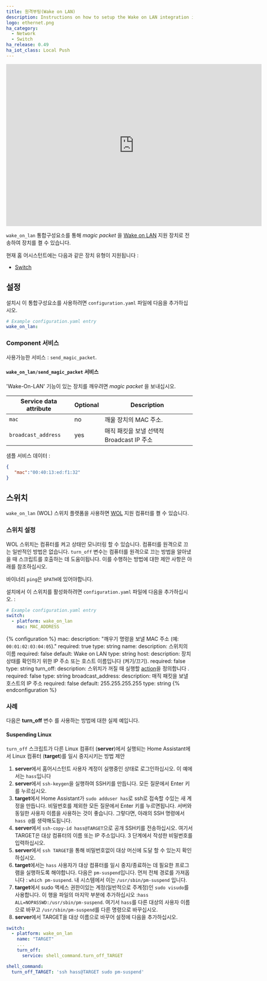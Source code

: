 ```yaml
---
title: 원격부팅(Wake on LAN)
description: Instructions on how to setup the Wake on LAN integration in Home Assistant.
logo: ethernet.png
ha_category:
  - Network
  - Switch
ha_release: 0.49
ha_iot_class: Local Push
---
```


<iframe width="690" height="437" src="https://www.youtube.com/embed/PtiX4TcdDSg" frameborder="0" allow="accelerometer; autoplay; encrypted-media; gyroscope; picture-in-picture" allowfullscreen></iframe>

`wake_on_lan` 통합구성요소를 통해 _magic packet_ 을 [Wake on LAN](https://en.wikipedia.org/wiki/Wake-on-LAN) 지원 장치로 전송하여 장치를 켤 수 있습니다.

현재 홈 어시스턴트에는 다음과 같은 장치 유형이 지원됩니다 :

- [Switch](#switch)

## 설정

설치시 이 통합구성요소를 사용하려면 `configuration.yaml` 파일에 다음을 추가하십시오.

```yaml
# Example configuration.yaml entry
wake_on_lan:
```

### Component 서비스

사용가능한 서비스 : `send_magic_packet`.

#### `wake_on_lan/send_magic_packet` 서비스

'Wake-On-LAN' 기능이 있는 장치를 깨우려면 _magic packet_ 을 보내십시오.

| Service data attribute    | Optional | Description                                           |
|---------------------------|----------|-------------------------------------------------------|
| `mac`                     |       no | 깨울 장치의 MAC 주소.                |
| `broadcast_address`       |      yes | 매직 패킷을 보낼 선택적 Broadcast IP 주소 |

샘플 서비스 데이터 :

```json
{
   "mac":"00:40:13:ed:f1:32"
}
```

## 스위치

`wake_on_lan` (WOL) 스위치 플랫폼을 사용하면 [WOL](https://en.wikipedia.org/wiki/Wake-on-LAN) 지원 컴퓨터를 켤 수 있습니다.

### 스위치 설정

WOL 스위치는 컴퓨터를 켜고 상태만 모니터링 할 수 있습니다. 컴퓨터를 원격으로 끄는 일반적인 방법은 없습니다. `turn_off` 변수는 컴퓨터를 원격으로 끄는 방법을 알아냈을 때 스크립트를 호출하는 데 도움이됩니다. 이를 수행하는 방법에 대한 제안 사항은 아래를 참조하십시오. 

바이너리 `ping`은 `$PATH`에 있어야합니다.

설치에서 이 스위치를 활성화하려면 `configuration.yaml` 파일에 다음을 추가하십시오. : 

```yaml
# Example configuration.yaml entry
switch:
  - platform: wake_on_lan
    mac: MAC_ADDRESS
```

{% configuration %}
mac:
  description: "깨우기 명령을 보낼 MAC 주소 (예: `00:01:02:03:04:05`)."
  required: true
  type: string
name:
  description: 스위치의 이름
  required: false
  default: Wake on LAN
  type: string
host:
  description: 장치 상태를 확인하기 위한 IP 주소 또는 호스트 이름입니다 (켜기/끄기).
  required: false
  type: string
turn_off:
  description: 스위치가 꺼질 때 실행할 [action](/getting-started/automation/)을 정의합니다 .
  required: false
  type: string
broadcast_address:
  description: 매직 패킷을 보낼 호스트의 IP 주소
  required: false
  default: 255.255.255.255
  type: string
{% endconfiguration %}

### 사례

다음은 **turn_off** 변수 를 사용하는 방법에 대한 실제 예입니다.

#### Suspending Linux 

`turn_off` 스크립트가 다른 Linux 컴퓨터 (**server**)에서 실행되는 Home Assistant에서 Linux 컴퓨터 (**target**)를 일시 중지시키는 방법 제안

1. **server**에서 홈어시스턴트 사용자 계정이 실행중인 상태로 로그인하십시오. 이 예에서는 `hass`입니다
2. **server**에서 `ssh-keygen`을 실행하여 SSH키를 만듭니다. 모든 질문에서 Enter 키를 누르십시오.
3. **target**에서 Home Assistant가 `sudo adduser has`로 ssh로 접속할 수있는 새 계정을 만듭니다. 비밀번호를 제외한 모든 질문에서 Enter 키를 누르면됩니다. 서버와 동일한 사용자 이름을 사용하는 것이 좋습니다. 그렇다면, 아래의 SSH 명령에서 `hass @`를 생략해도됩니다.
4. **server**에서 `ssh-copy-id hass@TARGET`으로 공개 SSH키를 전송하십시오. 여기서 TARGET은 대상 컴퓨터의 이름 또는 IP 주소입니다. 3 단계에서 작성한 비밀번호를 입력하십시오.
5. **server**에서 `ssh TARGET`을 통해 비밀번호없이 대상 머신에 도달 할 수 있는지 확인하십시오.
6. **target**에서는 `hass` 사용자가 대상 컴퓨터를 일시 중지/종료하는 데 필요한 프로그램을 실행하도록 해야합니다. 다음은 `pm-suspend`입니다. 먼저 전체 경로를 가져옵니다 : `which pm-suspend`. 내 시스템에서 이는 `/usr/sbin/pm-suspend` 입니다.
7. **target**에서 sudo 액세스 권한이있는 계정(일반적으로 주계정)인 `sudo visudo`를 사용합니다. 이 행을 파일의 마지막 부분에 추가하십시오 :`hass ALL=NOPASSWD:/usr/sbin/pm-suspend`. 여기서 `hass`를 다른 대상의 사용자 이름으로 바꾸고 `/usr/sbin/pm-suspend`를 다른 명령으로 바꾸십시오.
8. **server**에서 TARGET을 대상 이름으로 바꾸어 설정에 다음을 추가하십시오.

```yaml
switch:
  - platform: wake_on_lan
    name: "TARGET"
    ...
    turn_off:
      service: shell_command.turn_off_TARGET

shell_command:
  turn_off_TARGET: 'ssh hass@TARGET sudo pm-suspend'
```

